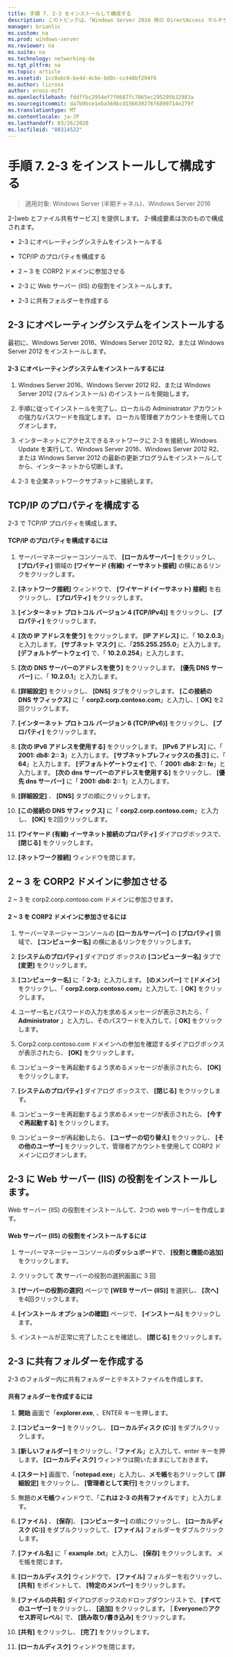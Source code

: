 ```yaml
---
title: 手順 7. 2-3 をインストールして構成する
description: このトピックは、「Windows Server 2016 用の DirectAccess マルチサイト展開のテストラボガイド」の一部です。
manager: brianlic
ms.custom: na
ms.prod: windows-server
ms.reviewer: na
ms.suite: na
ms.technology: networking-da
ms.tgt_pltfrm: na
ms.topic: article
ms.assetid: 1cc0abc6-be4d-4cbe-bd0c-cc448bf294f6
ms.author: lizross
author: eross-msft
ms.openlocfilehash: fddffbc2954ef7f0687fc7865ec295295b32983a
ms.sourcegitcommit: da7b9bce1eba369bcd156639276f6899714e279f
ms.translationtype: MT
ms.contentlocale: ja-JP
ms.lasthandoff: 03/26/2020
ms.locfileid: "80314522"
---
```

# <a name="step-7-install-and-configure-2-app1"></a>手順 7. 2-3 をインストールして構成する

>適用対象: Windows Server (半期チャネル)、Windows Server 2016

2-[web とファイル共有サービス] を提供します。 2-構成要素は次のもので構成されます。  
  
- 2-3 にオペレーティングシステムをインストールする  
  
- TCP/IP のプロパティを構成する  
  
- 2 ~ 3 を CORP2 ドメインに参加させる  
  
- 2-3 に Web サーバー (IIS) の役割をインストールします。  
  
- 2-3 に共有フォルダーを作成する 
  
## <a name="install-the-operating-system-on-2-app1"></a><a name="bkmk_InstallOS"></a>2-3 にオペレーティングシステムをインストールする  
最初に、Windows Server 2016、Windows Server 2012 R2、または Windows Server 2012 をインストールします。  
  
#### <a name="to-install-the-operating-system-on-2-app1"></a>2-3 にオペレーティングシステムをインストールするには  
  
1.  Windows Server 2016、Windows Server 2012 R2、または Windows Server 2012 (フルインストール) のインストールを開始します。  
  
2.  手順に従ってインストールを完了し、ローカルの Administrator アカウントの強力なパスワードを指定します。 ローカル管理者アカウントを使用してログオンします。  
  
3.  インターネットにアクセスできるネットワークに 2-3 を接続し Windows Update を実行して、Windows Server 2016、Windows Server 2012 R2、または Windows Server 2012 の最新の更新プログラムをインストールしてから、インターネットから切断します。  
  
4.  2-3 を企業ネットワークサブネットに接続します。  
  
## <a name="configure-tcpip-properties"></a><a name="bkmk_TCP"></a>TCP/IP のプロパティを構成する  
2-3 で TCP/IP プロパティを構成します。  
  
#### <a name="to-configure-tcpip-properties"></a>TCP/IP のプロパティを構成するには  
  
1.  サーバーマネージャーコンソールで、 **[ローカルサーバー]** をクリックし、 **[プロパティ]** 領域の **[ワイヤード (有線) イーサネット接続]** の横にあるリンクをクリックします。  
  
2.  **[ネットワーク接続]** ウィンドウで、 **[ワイヤード (イーサネット) 接続]** を右クリックし、 **[プロパティ]** をクリックします。  
  
3.  **[インターネット プロトコル バージョン 4 (TCP/IPv4)]** をクリックし、 **[プロパティ]** をクリックします。  
  
4.  **[次の IP アドレスを使う]** をクリックします。 **[IP アドレス]** に、「 **10.2.0.3**」と入力します。 **[サブネット マスク]** に、「**255.255.255.0**」と入力します。 **[デフォルトゲートウェイ]** で、「 **10.2.0.254**」と入力します。  
  
5.  **[次の DNS サーバーのアドレスを使う]** をクリックします。 **[優先 DNS サーバー]** に、「 **10.2.0.1**」と入力します。  
  
6.  **[詳細設定]** をクリックし、 **[DNS]** タブをクリックします。 **[この接続の DNS サフィックス]** に「 **corp2.corp.contoso.com**」と入力し、[ **OK]** を2回クリックします。  
  
7.  **[インターネット プロトコル バージョン 6 (TCP/IPv6)]** をクリックし、 **[プロパティ]** をクリックします。  
  
8.  **[次の IPv6 アドレスを使用する]** をクリックします。 **[IPv6 アドレス]** に、「 **2001: db8: 2:: 3**」と入力します。 **[サブネットプレフィックスの長さ]** に、「 **64**」と入力します。 **[デフォルトゲートウェイ]** で、「 **2001: db8: 2:: fe**」と入力します。 **[次の dns サーバーのアドレスを使用する]** をクリックし、 **[優先 dns サーバー]** に「 **2001: db8: 2:: 1**」と入力します。  
  
9. **[詳細設定]** 、 **[DNS]** タブの順にクリックします。  
  
10. **[この接続の DNS サフィックス]** に「 **corp2.corp.contoso.com**」と入力し、 **[OK]** を2回クリックします。  
  
11. **[ワイヤード (有線) イーサネット接続のプロパティ]** ダイアログボックスで、 **[閉じる]** をクリックします。  
  
12. **[ネットワーク接続]** ウィンドウを閉じます。  
  
## <a name="join-2-app1-to-the-corp2-domain"></a><a name="bkmk_JoinDomain"></a>2 ~ 3 を CORP2 ドメインに参加させる  
2 ~ 3 を corp2.corp.contoso.com ドメインに参加させます。  
  
#### <a name="to-join-2-app1-to-the-corp2-domain"></a>2 ~ 3 を CORP2 ドメインに参加させるには  
  
1.  サーバーマネージャーコンソールの **[ローカルサーバー]** の **[プロパティ]** 領域で、 **[コンピューター名]** の横にあるリンクをクリックします。  
  
2.  **[システムのプロパティ]** ダイアログ ボックスの **[コンピューター名]** タブで **[変更]** をクリックします。  
  
3.  **[コンピューター名]** に「 **2-3**」と入力します。 **[のメンバー]** で **[ドメイン]** をクリックし、「 **corp2.corp.contoso.com**」と入力して、[ **OK]** をクリックします。  
  
4.  ユーザー名とパスワードの入力を求めるメッセージが表示されたら、「 **Administrator** 」と入力し、そのパスワードを入力して、[ **OK]** をクリックします。  
  
5.  Corp2.corp.contoso.com ドメインへの参加を確認するダイアログボックスが表示されたら、 **[OK]** をクリックします。  
  
6.  コンピューターを再起動するよう求めるメッセージが表示されたら、 **[OK]** をクリックします。  
  
7.  **[システムのプロパティ]** ダイアログ ボックスで、 **[閉じる]** をクリックします。  
  
8.  コンピューターを再起動するよう求めるメッセージが表示されたら、 **[今すぐ再起動する]** をクリックします。  
  
9. コンピューターが再起動したら、 **[ユーザーの切り替え]** をクリックし、 **[その他のユーザー]** をクリックして、管理者アカウントを使用して CORP2 ドメインにログオンします。  
  
## <a name="install-the-web-server-iis-role-on-2-app1"></a><a name="bkmk_IIS"></a>2-3 に Web サーバー (IIS) の役割をインストールします。  
Web サーバー (IIS) の役割をインストールして、2つの web サーバーを作成します。  
  
#### <a name="to-install-the-web-server-iis-role"></a>Web サーバー (IIS) の役割をインストールするには  
  
1.  サーバーマネージャーコンソールの**ダッシュボード**で、 **[役割と機能の追加]** をクリックします。  
  
2.  クリックして **次** サーバーの役割の選択画面に 3 回  
  
3.  **[サーバーの役割の選択]** ページで **[WEB サーバー (IIS)]** を選択し、 **[次へ]** を4回クリックします。  
  
4.  **[インストール オプションの確認]** ページで、 **[インストール]** をクリックします。  
  
5.  インストールが正常に完了したことを確認し、 **[閉じる]** をクリックします。  
  
## <a name="create-a-shared-folder-on-2-app1"></a><a name="bkmk_Share"></a>2-3 に共有フォルダーを作成する  
2-3 のフォルダー内に共有フォルダーとテキストファイルを作成します。  
  
#### <a name="to-create-a-shared-folder"></a>共有フォルダーを作成するには  
  
1.  **開始** 画面で「**explorer.exe**, 、ENTER キーを押します。  
  
2.  **[コンピューター]** をクリックし、 **[ローカルディスク (C:)]** をダブルクリックします。  
  
3.  **[新しいフォルダー]** をクリックし、「**ファイル**」と入力して、enter キーを押します。 **[ローカルディスク]** ウィンドウは開いたままにしておきます。  
  
4.  **[スタート]** 画面で、「**notepad.exe**」と入力し、**メモ帳**を右クリックして **[詳細設定]** をクリックし、 **[管理者として実行]** をクリックします。  
  
5.  無題の**メモ帳**ウィンドウで、「**これは 2-3 の共有ファイル**です」と入力します。  
  
6.  **[ファイル]** 、 **[保存**]、 **[コンピューター]** の順にクリックし、 **[ローカルディスク (C:)]** をダブルクリックして、 **[ファイル]** フォルダーをダブルクリックします。  
  
7.  **[ファイル名]** に「 **example .txt**」と入力し、 **[保存]** をクリックします。 メモ帳を閉じます。  
  
8.  **[ローカルディスク]** ウィンドウで、 **[ファイル]** フォルダーを右クリックし、 **[共有]** をポイントして、 **[特定のメンバー]** をクリックします。  
  
9. **[ファイルの共有]** ダイアログボックスのドロップダウンリストで、 **[すべてのユーザー]** をクリックし、 **[追加]** をクリックします。 [ **Everyone**の**アクセス許可レベル**] で、 **[読み取り/書き込み]** をクリックします。  
  
10. **[共有]** をクリックし、 **[完了]** をクリックします。  
  
11. **[ローカルディスク]** ウィンドウを閉じます。  
  



